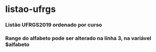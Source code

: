 # listao-ufrgs
### Listão UFRGS2019 ordenado por curso
### Range do alfabeto pode ser alterado na linha 3, na variável $alfabeto
